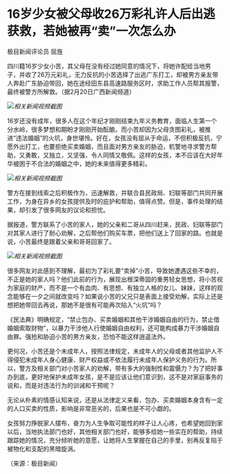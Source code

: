 # 16岁少女被父母收26万彩礼许人后出逃获救，若她被再“卖”一次怎么办

极目新闻评论员 屈旌

四川籍16岁少女小苦，其父母在没有经过她同意的情况下，将她许配给当地男子，并收了26万元彩礼，无力反抗的小苦选择了出逃广东打工，却被男方亲友带人奔赴广东胁迫带回，她在途经田东县高速路服务区时，求助工作人员帮其报警，最终被警方所解救。（据2月20日广西新闻频道）

![](https://inews.gtimg.com/newsapp_bt/0/15677361244/1000)_相关新闻视频截图_

16岁还没有成年，很多人在这个年纪才刚刚结束九年义务教育，面临人生第一个分水岭，很多梦想和期盼才刚刚开始酝酿。而小苦却因为父母贪图彩礼，被推进“违法婚姻”的火坑，身世堪怜。好在，女孩没有屈从于命运，不但积极反抗，宁愿外出打工，也要拒绝买卖婚姻，而且面对男方亲友的胁迫，机警地寻求警方帮助，又勇敢，又独立，又坚强，令人同情又敬佩。这样的女孩，本不应该在大好年华被困于不合法的婚姻之中，她的未来值得更多精彩。

![](https://inews.gtimg.com/newsapp_bt/0/15677361255/1000)_相关新闻视频截图_

警方在接到线索之后积极作为，迅速解救，并联合县民政局、妇联等部门共同开展工作，为身在异乡的女孩提供及时的庇护和帮助，值得点赞。但是，事件处理的结果，却引发了很多网友的议论和担忧。

据报道，警方联系了小苦的家人，她的父亲和二哥从四川赶来，民政、妇联等部门对其家人进行了耐心劝解，之后帮他们购买车票，把他们送上了回家的路。也就是说，小苦最终是跟着父亲和哥哥回家了。

![](https://inews.gtimg.com/newsapp_bt/0/15677361263/1000)_相关新闻视频截图_

很多网友对此感到不理解，最初为了彩礼要“卖掉”小苦，导致她遭遇这些不幸的，不正是她的家人吗？他们此前的行为，展现出根深蒂固的重男轻女思想，将小苦视为家庭的财产，而不是一个有血肉、有思想、有独立人格的女儿、妹妹，这样的观念能够在一夕之间就改变吗？如果说小苦的父兄只是表面上接受劝解，实际上还是想把她带回去再说，那她不是很有可能再次陷入“火坑”吗？

《民法典》明确规定，“禁止包办、买卖婚姻和其他干涉婚姻自由的行为，禁止借婚姻索取财物”，以暴力干涉他人行使婚姻自由权利，还可能构成暴力干涉婚姻自由罪。强抢和胁迫小苦的男方亲友，恐怕不能这样逍遥法外。

更何况，小苦还是个未成年人，按照法律规定，未成年人的父母或者其他监护人不得侵犯未成年人身心健康、财产权益或不依法履行未成年人保护义务的行为。所以，警方及相关部门对小苦家人的劝解，带有多大的强制性和震慑力？为了把好事办到底，更好地保护未成年女孩，是不是应该让他们意识到，这不是对家庭事务的说和，而是对违法行为的训诫和干预呢？

无论从朴素的情感认知来说，还是从法律定义来看，包办、买卖婚姻本身含有一定的人口买卖的性质，影响是非常恶劣的，后果也是不可小觑的。

女孩努力挣脱家人摆布，奋力为人生争取可能性的样子让人心疼，也希望她回到家以后，当地执法部门也好，其他相关部门也好，能够多给她一些实在的帮助，持续跟踪她的情况，充分倾听她的意愿，让她将人生掌握在自己的手里，别再反复陷于被物化和支配的黑暗旋涡。

（来源：极目新闻）


